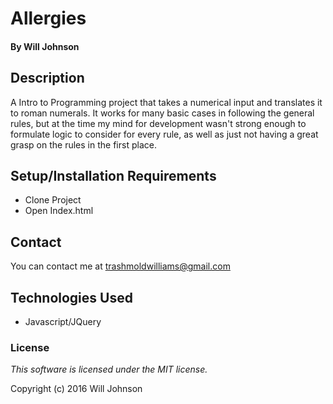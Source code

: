 # Allergies

#### By Will Johnson

## Description

A Intro to Programming project that takes a numerical input and translates it to roman numerals. It works for many basic cases in following the general rules, but at the time my mind for development wasn't strong enough to formulate logic to consider for every rule, as well as just not having a great grasp on the rules in the first place.

## Setup/Installation Requirements

* Clone Project
* Open Index.html

## Contact
You can contact me at trashmoldwilliams@gmail.com

## Technologies Used

* Javascript/JQuery

### License

*This software is licensed under the MIT license.*

Copyright (c) 2016 Will Johnson
